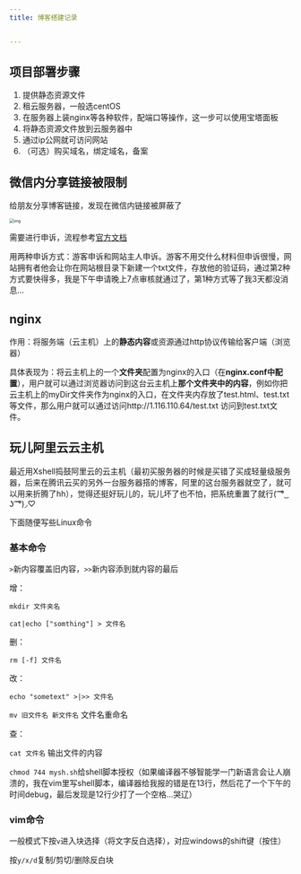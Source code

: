 ```yaml
---
title: 博客搭建记录


---
```


## 项目部署步骤

1. 提供静态资源文件
2. 租云服务器，一般选centOS
3. 在服务器上装nginx等各种软件，配端口等操作，这一步可以使用宝塔面板
4. 将静态资源文件放到云服务器中
5. 通过ip公网就可访问网站
6. （可选）购买域名，绑定域名，备案

## 微信内分享链接被限制

给朋友分享博客链接，发现在微信内链接被屏蔽了

<img src="http://file.service.qq.com/user-files/uploads/201903/00ac482c0db6d53e7aa4080729c6f7f4.jpg" alt="img" style="zoom:50%;" />

需要进行申诉，流程参考[官方文档](https://kf.qq.com/faq/170118UnqeUZ170118mUb6fu.html)

用两种申诉方式：游客申诉和网站主人申诉。游客不用交什么材料但申诉很慢，网站拥有者他会让你在网站根目录下新建一个txt文件，存放他的验证码，通过第2种方式要快得多，我是下午申请晚上7点审核就通过了，第1种方式等了我3天都没消息...

## nginx

作用：将服务端（云主机）上的**静态内容**或资源通过http协议传输给客户端（浏览器）

具体表现为：将云主机上的一个**文件夹**配置为nginx的入口（在**nginx.conf中配置**），用户就可以通过浏览器访问到这台云主机上**那个文件夹中的内容**，例如你把云主机上的myDir文件夹作为nginx的入口，在文件夹内存放了test.html、test.txt等文件，那么用户就可以通过访问http://1.116.110.64/test.txt 访问到test.txt文件。

## 玩儿阿里云云主机

最近用Xshell捣鼓阿里云的云主机（最初买服务器的时候是买错了买成轻量级服务器，后来在腾讯云买的另外一台服务器搭的博客，阿里的这台服务器就空了，就可以用来折腾了hh），觉得还挺好玩儿的，玩儿坏了也不怕，把系统重置了就行( ͡ ͡° ͜ ʖ ͡ ͡°)◞♡

下面随便写些Linux命令

### 基本命令

`>`新内容覆盖旧内容，`>>`新内容添到就内容的最后

增：

`mkdir 文件夹名`

`cat|echo ["somthing"] > 文件名`

删：

`rm [-f] 文件名`

改：

`echo "sometext" >|>> 文件名`

`mv 旧文件名 新文件名` 文件名重命名

查：

`cat 文件名` 输出文件的内容

`chmod 744 mysh.sh`给shell脚本授权（如果编译器不够智能学一门新语言会让人崩溃的，我在vim里写shell脚本，编译器给我报的错是在13行，然后花了一个下午的时间debug，最后发现是12行少打了一个空格...哭辽）

### vim命令

一般模式下按`v`进入块选择（将文字反白选择），对应windows的shift键（按住）

按`y/x/d`复制/剪切/删除反白块

